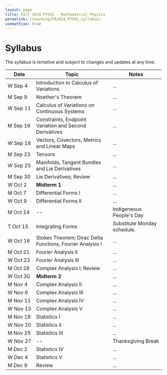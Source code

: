 ```yaml
---
layout: page
title: Fall 2024 PY501 - Mathematical Physics
permalink: /teaching/FA2024_PY501_syllabus/
usemathjax: true
---
```

<script>
MathJax = {
  tex: {
    inlineMath: [['$', '$'], ['\\(', '\\)']]
  }
};
</script>
<script id="MathJax-script" async
  src="https://cdn.jsdelivr.net/npm/mathjax@3/es5/tex-chtml.js">
</script>

# Syllabus

The syllabus is tentative and subject to changes and updates at any time. 

| Date |Topic | Notes |
|-------|-------|-------|
|W&nbsp;Sep&nbsp;4| Introduction to Calculus of Variations | ...|
|M&nbsp;Sep&nbsp;9| Noether's Theorem | ... |
|W&nbsp;Sep&nbsp;11| Calculus of Variations on Continuous Systems | ... |
|M&nbsp;Sep&nbsp;16| Constraints, Endpoint Variation and Second Derivatives| ... |
|W&nbsp;Sep&nbsp;18| Vectors, Covectors, Metrics and Linear Maps | ... |
|M&nbsp;Sep&nbsp;23| Tensors | ... |
|W&nbsp;Sep&nbsp;25| Manifolds, Tangent Bundles and Lie Derivatives | ... |
|M&nbsp;Sep&nbsp;30| Lie Derivatives; Review | ... |
|W Oct 2|  **Midterm 1** | ... |
|M Oct 7|  Differential Forms I | ... |
|W Oct 9|  Differential Forms II | ... |
|M&nbsp;Oct&nbsp;14| -- |Indigeneous People's Day |
|T Oct 15| Integrating Forms | Substitute Monday schedule. |
|W Oct 16| Stokes Theorem; Dirac Delta Functions, Fourier Analysis I | ... |
|M Oct 21| Fourier Analysis II | ... |
|W Oct 23| Fourier Analysis III | ... |
|M Oct 28| Complex Analysis I; Review | ... |
|W Oct 30| **Midterm 2** | ... |
|M Nov 4| Complex Analysis II | ... |
|W Nov 6| Complex Analysis III | ... |
|M Nov 11| Complex Analysis IV | ... |
|W Nov 13| Complex Analysis V | ... |
|M Nov 18| Statistics I | ... |
|W&nbsp;Nov&nbsp;20| Statistics II | ... |
|M Nov 25| Statistics III | ... |
|W Nov 27| -- | Thanksgiving Break |
|M Dec 2| Statistics IV | ... |
|W Dec 4| Statistics V | ... |
|M Dec 9| Review | ... |